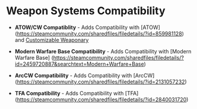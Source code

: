 # Weapon Systems Compatibility

- **ATOW/CW Compatiblity** - Adds Compatibility with [ATOW] (https://steamcommunity.com/sharedfiles/filedetails/?id=859981128) and [Customizable Weaponary](https://steamcommunity.com/workshop/filedetails/?id=349050451)

- **Modern Warfare Base Compatibility** - Adds Compatibility with [Modern Warfare Base] (https://steamcommunity.com/sharedfiles/filedetails/?id=2459720887&searchtext=Modern+Warfare+Base)

- **ArcCW Compatibility** - Adds Compatibility with [ArcCW] (https://steamcommunity.com/sharedfiles/filedetails/?id=2131057232)

- **TFA Compatibility** - Adds Compatibility with [TFA] (https://steamcommunity.com/sharedfiles/filedetails/?id=2840031720)